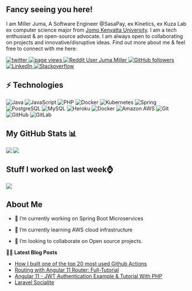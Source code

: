 ## Fancy seeing you here! 

I am Miller Juma, A Software Engineer @SasaPay, ex Kinetics, ex Kuza Lab ex computer science major from [Jomo Kenyatta University](https://jkuat.ac.ke/). I am a tech enthusiast & an open-source advocate. I am always open to collaborating on projects and innovative/disruptive ideas. Find out more about me & feel free to connect with me here:

<p align="left">
  <a href="https://twitter.com/jumamillar">
    <img src="https://img.shields.io/twitter/follow/jumamiller?jumamiller?color=green&logo=twitter" alt="twitter" />
  </a>
  <a href="https://github.com/jumamiller/jumamiller">
    <img src="https://visitor-badge.laobi.icu/badge?page_id=jumamiller.jumamiller" alt="page views" />
  </a>
  <a href="https://www.reddit.com/user/jumamiller">
    <img alt="Reddit User Juma Miller" src="https://img.shields.io/reddit/user-karma/combined/jumamiller?label=jumamiller&logo=reddit">
  </a>
  <a href="https://github.com/jumamiller?tab=followers">
    <img alt="GitHub followers" src="https://img.shields.io/github/followers/jumamiller?color=green&logo=github">
  </a>
  <a href="https://linkedin.com/in/jumamiller">
    <img alt="LinkedIn" src="https://img.shields.io/badge/LinkedIn-0077B5?logo=linkedin&logoColor=white">
  </a>
  <a href="https://stackoverflow.com/users/13006732/miller-juma">
    <img alt="Stackoverflow" src="https://img.shields.io/badge/Stack_Overflow-FE7A16?logo=stack-overflow&logoColor=white">
  </a>
</p>


## ⚡ Technologies

![Java](https://img.shields.io/badge/-java-E34A86?style=flat-square&logo=java)
![JavaScript](https://img.shields.io/badge/-javascript-E34A86?style=flat-square&logo=javascript)
![PHP](https://img.shields.io/badge/-php-E34A86?style=flat-square&logo=php)
![Docker](https://img.shields.io/badge/-docker-E34A86?style=flat-square&logo=docker)
![Kubernetes](https://img.shields.io/badge/-kubernetes-E34A86?style=flat-square&logo=kubernetes)
![Spring](https://img.shields.io/badge/-Spring-black?style=flat-square&logo=spring)
![PostgreSQL](https://img.shields.io/badge/-PostgreSQL-336791?style=flat-square&logo=postgresql)
![MySQL](https://img.shields.io/badge/-MySQL-black?style=flat-square&logo=mysql)
![Heroku](https://img.shields.io/badge/-Heroku-430098?style=flat-square&logo=heroku)
![Docker](https://img.shields.io/badge/-Docker-black?style=flat-square&logo=docker)
![Amazon AWS](https://img.shields.io/badge/Amazon%20AWS-232F3E?style=flat-square&logo=amazon-aws)
![Git](https://img.shields.io/badge/-Git-black?style=flat-square&logo=git)
![GitHub](https://img.shields.io/badge/-GitHub-181717?style=flat-square&logo=github)
![GitLab](https://img.shields.io/badge/-GitLab-FCA121?style=flat-square&logo=gitlab)

## My GitHub Stats 📊
<a href="https://github.com/anuraghazra/github-readme-stats">
<img align="left" src="https://github-readme-stats.vercel.app/api?username=jumamiller&count_private=true&show_icons=true" />
</a>
<a href="https://github.com/anuraghazra/convoychat">
<img align="center" src="https://github-readme-stats.vercel.app/api/top-langs/?username=jumamiller" />
</a>

<br>

## Stuff I worked on last week⌚
<a href="https://github.com/anuraghazra/github-readme-stats">
<img align="center" src="https://github-readme-stats.vercel.app/api/wakatime?username=@jumamiller&compact=True"/>
</a>

<h2> About Me</h2>

- 🔭 I’m currently working on Spring Boot Microservices

- 🌱 I’m currently learning AWS cloud infrastructure

- 👯 I’m looking to collaborate on Open source projects.

📕📜 **Latest Blog Posts**
<!-- BLOG-POST-LIST:START -->
- [How I built one of the top 20 most used Github Actions](https://www.gautamkrishnar.com/how-i-built-one-of-the-top-20-most-used-github-actions/)
- [Routing with Angular 11 Router: Full-Tutorial](https://dev.to/jumamiller/routing-with-angular-11-router-full-tutorial-3j5)
- [Angular 11 - JWT Authentication Example &amp; Tutorial With PHP](https://dev.to/jumamiller/angular-11-jwt-authentication-example-tutorial-with-php-2d7d)
- [Laravel Socialite](https://dev.to/jumamiller/laravel-socialite-3n81)
<!-- BLOG-POST-LIST:END -->
